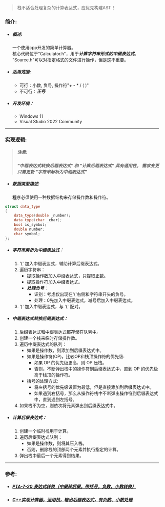 > 栈不适合处理复杂的计算表达式，应优先构建AST！
### 简介:
- ##### 概述:
    一个使用cpp开发的简单计算器。<br>
    核心代码位于"Calculator.h"，用于***计算字符串形式的中缀表达式***。<br>
    "Source.h"可以对指定格式的文件进行操作，但是这不重要。
- ##### 适用范围:
   - 可行：小数, 负号, 操作符"+ - * / ( )"
   - 不可行：***正号***
- ##### 开发环境：
  - Windows 11
  - Visual Studio 2022 Community
***
### 实现逻辑:
> ##### 注意:
> ***"中缀表达式转换后缀表达式" 和 "计算后缀表达式" 具有通用性， 
> 需求变更只需更新 "字符串解析为中缀表达式"***
- ##### 数据类型描述:
  程序必须使用一种数据结构来存储操作数和操作符。
```cpp
struct data_type
{
	data_type(double _number);
	data_type(char _char);
	bool is_symbol;
	double number;
	char symbol;
};
```
- ##### 字符串解析为中缀表达式：
    1. '(' 加入中缀表达式，辅助计算后缀表达式。
    2. 遍历字符串：
        - 提取操作数加入中缀表达式，只提取正数。
        - 提取操作符加入中缀表达式。
        - ***处理负号***：
            - 识别：考虑仅出现在'('右侧和字符串开头的负号。
            - 处理：0先加入中缀表达式，减号后加入中缀表达式。
    3. ')' 加入中缀表达式，与 '(' 配对。
- ##### 中缀表达式转换后缀表达式：
    1. 后缀表达式和中缀表达式都存储在队列中。
    2. 创建一个栈来临时存储操作数。
    3. 遍历中缀表达式的队列：
        - 如果是操作数，则添加到后缀表达式中。
        - 如果是操作符(OP)，比较OP和栈顶操作符的优先级:
          - 如果 OP 的优先级更高，则 OP 压栈。
          - 否则，不断弹出栈中的操作符到后缀表达式中，直到 OP 的优先级高于栈顶的操作符。
        - 括号的处理方式:
          - 将左括号的优先级设置为最低，但是直接添加到后缀表达式中。
          - 如果遇到右括号，那么从操作符栈中不断弹出操作符到后缀表达式中，直到遇到左括号。
    4. 如果栈不为空，则依次将元素弹出到后缀表达式中。
- ##### 计算后缀表达式：
    1. 创建一个临时栈用于计算。
    2. 遍历后缀表达式队列：
        - 如果是操作数，则将其压入栈。
        - 否则，删除栈的顶部两个元素并执行指定的计算。
    3. 弹出栈中最后一个元素得到结果。
***

### 参考:
- ##### [PTA-7-20 表达式转换（中缀转后缀，带括号，负数，小数转换）](https://blog.csdn.net/weixin_41012699/article/details/105279523)
- ##### [C++实现计算器，运用栈，输出后缀表达式，有负数、小数处理](https://www.whcsrl.com/blog/1029875)
